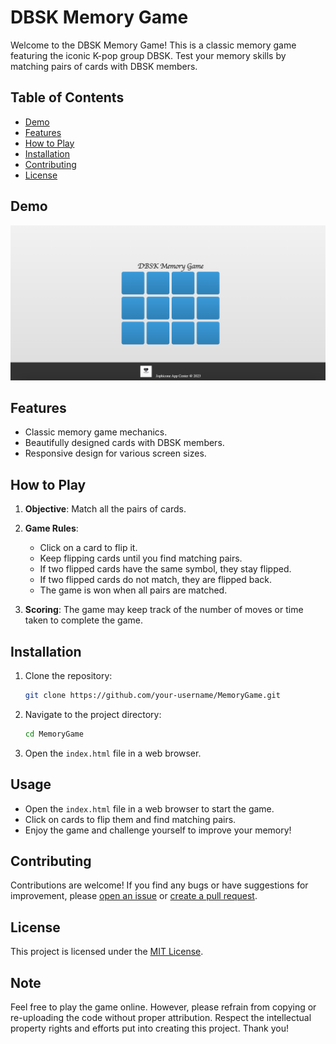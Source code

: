 # DBSK Memory Game

Welcome to the DBSK Memory Game! This is a classic memory game featuring the iconic K-pop group DBSK. Test your memory skills by matching pairs of cards with DBSK members.

## Table of Contents
- [Demo](#demo)
- [Features](#features)
- [How to Play](#how-to-play)
- [Installation](#installation)
- [Contributing](#contributing)
- [License](#license)

## Demo

[![DBSK Memory Game](.//assets/deployed.png)](https://jofiel-nguyen.github.io/DBSK-MemoryGame/)

## Features

- Classic memory game mechanics.
- Beautifully designed cards with DBSK members.
- Responsive design for various screen sizes.


## How to Play

1. **Objective**: Match all the pairs of cards.

2. **Game Rules**:
   - Click on a card to flip it.
   - Keep flipping cards until you find matching pairs.
   - If two flipped cards have the same symbol, they stay flipped.
   - If two flipped cards do not match, they are flipped back.
   - The game is won when all pairs are matched.

3. **Scoring**: The game may keep track of the number of moves or time taken to complete the game.

## Installation

1. Clone the repository:

    ```bash
    git clone https://github.com/your-username/MemoryGame.git
    ```

2. Navigate to the project directory:

    ```bash
    cd MemoryGame
    ```

3. Open the `index.html` file in a web browser.

## Usage

- Open the `index.html` file in a web browser to start the game.
- Click on cards to flip them and find matching pairs.
- Enjoy the game and challenge yourself to improve your memory!

## Contributing

Contributions are welcome! If you find any bugs or have suggestions for improvement, please [open an issue](https://github.com/jofiel-nguyen/DBSK-MemoryGame/issues) or [create a pull request](https://github.com/jofiel-nguyen/DBSK-MemoryGame/pulls).

## License

This project is licensed under the [MIT License](LICENSE).
## Note

Feel free to play the game online. However, please refrain from copying or re-uploading the code without proper attribution. Respect the intellectual property rights and efforts put into creating this project. Thank you!